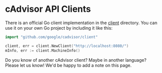 # cAdvisor API Clients

There is an official Go client implementation in the [client](https://github.com/QubitPi/cadvisor/blob/master/client/) directory. You can use it on your own Go project by including it like this:

```go
import "github.com/google/cadvisor/client"

client, err = client.NewClient("http://localhost:8080/")
mInfo, err := client.MachineInfo()
```

Do you know of another cAdvisor client? Maybe in another language? Please let us know! We'd be happy to add a note on this page.
